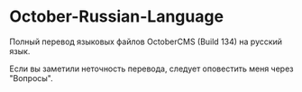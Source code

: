 October-Russian-Language
========================

Полный перевод языковых файлов OctoberCMS (Build 134) на русский язык.

Если вы заметили неточность перевода, следует оповестить меня через "Вопросы".
